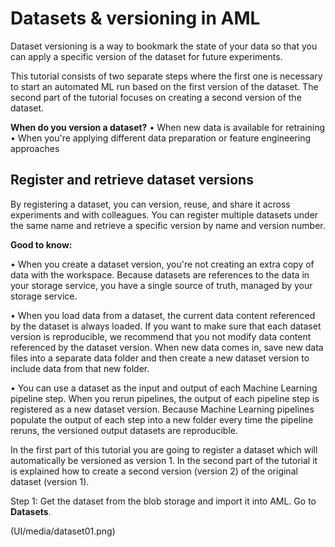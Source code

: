 # Datasets & versioning in AML

Dataset versioning is a way to bookmark the state of your data so that you can apply a specific version of the dataset for future experiments.

This tutorial consists of two separate steps where the first one is necessary to start an automated ML run based on the first version of the dataset. The second part of the tutorial  focuses on creating a second version of the dataset. 

**When do you version a dataset?**
•	When new data is available for retraining
•	When you're applying different data preparation or feature engineering approaches

## Register and retrieve dataset versions

By registering a dataset, you can version, reuse, and share it across experiments and with colleagues. You can register multiple datasets under the same name and retrieve a specific version by name and version number.

**Good to know:**

•	When you create a dataset version, you're not creating an extra copy of data with the workspace. Because datasets are references to the data in your storage service, you have a single source of truth, managed by your storage service.

•	When you load data from a dataset, the current data content referenced by the dataset is always loaded. If you want to make sure that each dataset version is reproducible, we recommend that you not modify data content referenced by the dataset version. When new data comes in, save new data files into a separate data folder and then create a new dataset version to include data from that new folder.

•	You can use a dataset as the input and output of each Machine Learning pipeline step. When you rerun pipelines, the output of each pipeline step is registered as a new dataset version. Because Machine Learning pipelines populate the output of each step into a new folder every time the pipeline reruns, the versioned output datasets are reproducible.

In the first part of this tutorial you are going to register a dataset which will automatically be versioned as version 1. In the second part of the tutorial it is explained how to create a second version (version 2) of the original dataset (version 1).


Step 1: Get the dataset from the blob storage and import it into AML. Go to **Datasets**.

(UI/media/dataset01.png)



